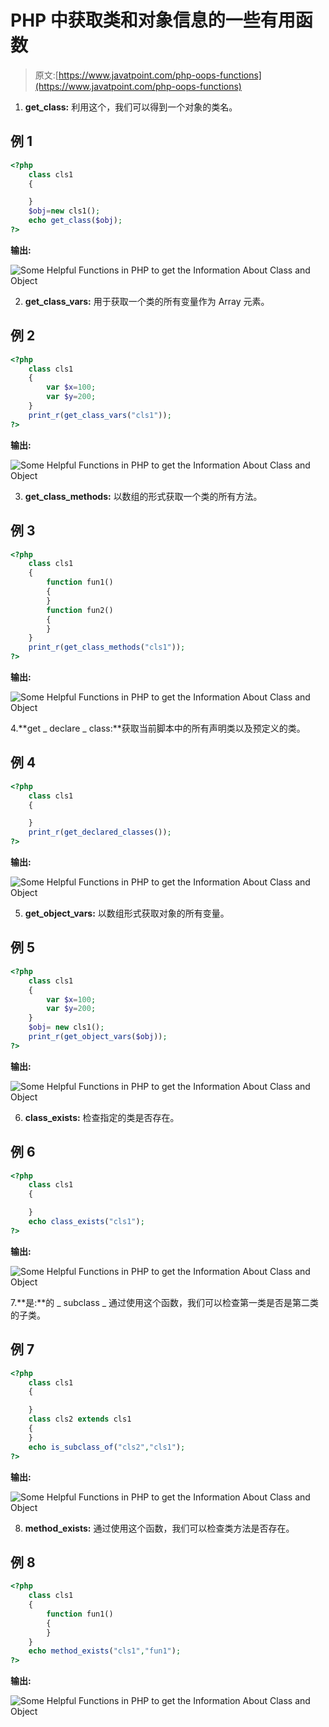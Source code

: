 # PHP 中获取类和对象信息的一些有用函数

> 原文:[https://www.javatpoint.com/php-oops-functions](https://www.javatpoint.com/php-oops-functions)

1. **get_class:** 利用这个，我们可以得到一个对象的类名。

## 例 1

```php
<?php
	class cls1
	{

	}
	$obj=new cls1();
	echo get_class($obj);
?>

```

**输出:**

![Some Helpful Functions in PHP to get the Information About Class and Object](img/385345d04ea616102620f051ca1c4f5f.png)

2. **get_class_vars:** 用于获取一个类的所有变量作为 Array 元素。

## 例 2

```php
<?php
	class cls1
	{
		var $x=100;
		var $y=200;
	}
	print_r(get_class_vars("cls1"));
?>

```

**输出:**

![Some Helpful Functions in PHP to get the Information About Class and Object](img/05d499a5bdb15153e6df66f82b203450.png)

3. **get_class_methods:** 以数组的形式获取一个类的所有方法。

## 例 3

```php
<?php
	class cls1
	{
		function fun1()
		{
		}
		function fun2()
		{
		}
	}
	print_r(get_class_methods("cls1"));
?>

```

**输出:**

![Some Helpful Functions in PHP to get the Information About Class and Object](img/d81e97f942f101770647e0c7b0b2e6f1.png)

4.**get _ declare _ class:**获取当前脚本中的所有声明类以及预定义的类。

## 例 4

```php
<?php
	class cls1
	{

	}
	print_r(get_declared_classes());
?>

```

**输出:**

![Some Helpful Functions in PHP to get the Information About Class and Object](img/11c98c09d3af981bb2b3f9a433addb74.png)

5. **get_object_vars:** 以数组形式获取对象的所有变量。

## 例 5

```php
<?php
	class cls1
	{
		var $x=100;
		var $y=200;
	}
	$obj= new cls1();
	print_r(get_object_vars($obj));
?>

```

**输出:**

![Some Helpful Functions in PHP to get the Information About Class and Object](img/9cb3bba94a13374634c1460d183c741e.png)

6. **class_exists:** 检查指定的类是否存在。

## 例 6

```php
<?php
	class cls1
	{

	}
	echo class_exists("cls1");
?>

```

**输出:**

![Some Helpful Functions in PHP to get the Information About Class and Object](img/562a307ed9cf5e56f1244e8030032fe3.png)

7.**是:**的 _ subclass _ 通过使用这个函数，我们可以检查第一类是否是第二类的子类。

## 例 7

```php
<?php
	class cls1
	{

	}
	class cls2 extends cls1
	{
	}
	echo is_subclass_of("cls2","cls1");
?>

```

**输出:**

![Some Helpful Functions in PHP to get the Information About Class and Object](img/f278a8323761485be1f510362e6b063e.png)

8. **method_exists:** 通过使用这个函数，我们可以检查类方法是否存在。

## 例 8

```php
<?php
	class cls1
	{
		function fun1()
		{
		}
	}
	echo method_exists("cls1","fun1");
?>

```

**输出:**

![Some Helpful Functions in PHP to get the Information About Class and Object](img/5bf87498d366e0fc5e1de3944d7551d8.png)